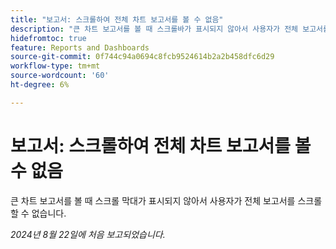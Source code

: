 ```yaml
---
title: "보고서: 스크롤하여 전체 차트 보고서를 볼 수 없음"
description: "큰 차트 보고서를 볼 때 스크롤바가 표시되지 않아서 사용자가 전체 보고서를 스크롤할 수 없습니다."
hidefromtoc: true
feature: Reports and Dashboards
source-git-commit: 0f744c94a0694c8fcb9524614b2a2b458dfc6d29
workflow-type: tm+mt
source-wordcount: '60'
ht-degree: 6%

---
```


# 보고서: 스크롤하여 전체 차트 보고서를 볼 수 없음

<!--Valid issue, won't fix. Can be removed with GA of Canvas Dashboards-->

큰 차트 보고서를 볼 때 스크롤 막대가 표시되지 않아서 사용자가 전체 보고서를 스크롤할 수 없습니다.

_2024년 8월 22일에 처음 보고되었습니다._
